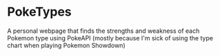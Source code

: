 # PokeTypes
A personal webpage that finds the strengths and weakness of each Pokemon type using PokeAPI (mostly because I'm sick of using the type chart when playing Pokemon Showdown)

